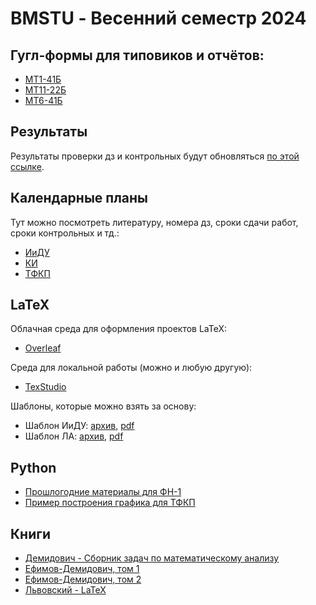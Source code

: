 # BMSTU - Весенний семестр 2024

## Гугл-формы для типовиков и отчётов:
- [МТ1-41Б](https://forms.gle/bo5yacVoBdKAmqPQ6)
- [МТ11-22Б](https://forms.gle/u3KmZZ5LAvj6egBT7)
- [МТ6-41Б](https://forms.gle/D9DtcU23A9nCM7YC8)

## Результаты

Результаты проверки дз и контрольных будут обновляться [по этой ссылке](https://docs.google.com/spreadsheets/d/e/2PACX-1vTQ6LMOuebHpUqNVTXSBS1zFgPYaw6EnJP0gexTkiKyd9RfTdEUtqn-55RKb-7LMI9VH-nrvvB_8qXs/pubhtml).

## Календарные планы
Тут можно посмотреть литературу, номера дз, сроки сдачи работ, сроки контрольных и тд.:
- [ИиДУ](./plans/Календ_план_Интегр_ДУ_Упр_2018_МТ_РК_Э5.pdf)
- [КИ](./plans/Kalend_plan_Kratn_Integr_Ryady_3_sem_Uprazhn_RK_2019.pdf)
- [ТФКП](./plans/Календ_план_ТФКП_ОИ_4_сем_МТ_РК4_2017.pdf)

## LaTeX
Облачная среда для оформления проектов LaTeX:
- [Overleaf](https://www.overleaf.com/)
  
Среда для локальной работы (можно и любую другую):
- [TexStudio](https://www.texstudio.org/)
  
Шаблоны, которые можно взять за основу:
- Шаблон ИиДУ: [архив](./Latex/BMSTU_template_IiDU.zip), [pdf](./Latex/BMSTU_template_IiDU.pdf) 
- Шаблон ЛА: [архив](./Latex/BMSTU_template_LA.zip), [pdf](./Latex/BMSTU_template_LA.pdf) 

## Python
- [Прошлогодние материалы для ФН-1](https://tru17v.github.io/bmstu-python/)
- [Пример построения графика для ТФКП](./TFKP/Fourier_series.ipynb)

## Книги
- [Демидович - Сборник задач по математическому анализу](./books/Задачи_и_упражнения_по_математическому_анализу_для_втузов_Под_редакцией.pdf) 
- [Ефимов-Демидович, том 1](./books/Efimova_i_Demidovich_Sbornik_zadach_dlya_vtuzov_1993.pdf) 
- [Ефимов-Демидович, том 2](./books/Efimov-Demidovich_2tom_1986.djvu)
- [Львовский - LaTeX](./books/LaTeX-Lvovsky.pdf)


